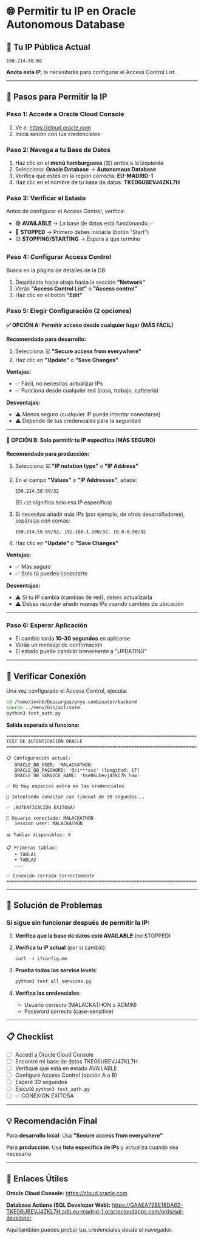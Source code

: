 # 🌐 Permitir tu IP en Oracle Autonomous Database

## 📍 Tu IP Pública Actual

```
150.214.58.68
```

**Anota esta IP**, la necesitarás para configurar el Access Control List.

---

## 🔧 Pasos para Permitir la IP

### Paso 1: Accede a Oracle Cloud Console

1. Ve a: https://cloud.oracle.com
2. Inicia sesión con tus credenciales

### Paso 2: Navega a tu Base de Datos

1. Haz clic en el **menú hamburguesa** (☰) arriba a la izquierda
2. Selecciona: **Oracle Database** → **Autonomous Database**
3. Verifica que estés en la región correcta: **EU-MADRID-1**
4. Haz clic en el nombre de tu base de datos: **TKE06UBEVJ4ZKL7H**

### Paso 3: Verificar el Estado

Antes de configurar el Access Control, verifica:

- 🟢 **AVAILABLE** → La base de datos está funcionando ✅
- 🔴 **STOPPED** → Primero debes iniciarla (botón "Start")
- 🟡 **STOPPING/STARTING** → Espera a que termine

### Paso 4: Configurar Access Control

Busca en la página de detalles de la DB:

1. Desplázate hacia abajo hasta la sección **"Network"**
2. Verás **"Access Control List"** o **"Access control"**
3. Haz clic en el botón **"Edit"**

### Paso 5: Elegir Configuración (2 opciones)

#### ✅ OPCIÓN A: Permitir acceso desde cualquier lugar (MÁS FÁCIL)

**Recomendado para desarrollo:**

1. Selecciona: ☑️ **"Secure access from everywhere"**
2. Haz clic en **"Update"** o **"Save Changes"**

**Ventajas:**
- ✅ Fácil, no necesitas actualizar IPs
- ✅ Funciona desde cualquier red (casa, trabajo, cafetería)

**Desventajas:**
- ⚠️ Menos seguro (cualquier IP puede intentar conectarse)
- ⚠️ Depende de tus credenciales para la seguridad

---

#### 🔐 OPCIÓN B: Solo permitir tu IP específica (MÁS SEGURO)

**Recomendado para producción:**

1. Selecciona: ☑️ **"IP notation type"** o **"IP Address"**
2. En el campo **"Values"** o **"IP Addresses"**, añade:
   ```
   150.214.58.68/32
   ```
   (El `/32` significa solo esa IP específica)

3. Si necesitas añadir más IPs (por ejemplo, de otros desarrolladores), sepáralas con comas:
   ```
   150.214.58.68/32, 192.168.1.100/32, 10.0.0.50/32
   ```

4. Haz clic en **"Update"** o **"Save Changes"**

**Ventajas:**
- ✅ Más seguro
- ✅ Solo tú puedes conectarte

**Desventajas:**
- ⚠️ Si tu IP cambia (cambias de red), debes actualizarla
- ⚠️ Debes recordar añadir nuevas IPs cuando cambies de ubicación

---

### Paso 6: Esperar Aplicación

- El cambio tarda **10-30 segundos** en aplicarse
- Verás un mensaje de confirmación
- El estado puede cambiar brevemente a "UPDATING"

---

## 🧪 Verificar Conexión

Una vez configurado el Access Control, ejecuta:

```bash
cd /home/iv4nb/Descargas/enye-combinator/backend
source ../venv/bin/activate
python3 test_auth.py
```

**Salida esperada si funciona:**

```
======================================================================
TEST DE AUTENTICACIÓN ORACLE
======================================================================

📋 Configuración actual:
   ORACLE_DB_USER: 'MALACKATHON'
   ORACLE_DB_PASSWORD: 'Oci***sss' (longitud: 17)
   ORACLE_DB_SERVICE_NAME: 'tke06ubevj4zkl7h_low'

✅ No hay espacios extra en las credenciales

🔌 Intentando conectar con timeout de 30 segundos...

✅ ¡AUTENTICACIÓN EXITOSA!

👤 Usuario conectado: MALACKATHON
   Session user: MALACKATHON

📊 Tablas disponibles: X

📋 Primeras tablas:
   • TABLA1
   • TABLA2
   ...

✅ Conexión cerrada correctamente
======================================================================
```

---

## 🚨 Solución de Problemas

### Si sigue sin funcionar después de permitir la IP:

1. **Verifica que la base de datos esté AVAILABLE** (no STOPPED)

2. **Verifica tu IP actual** (por si cambió):
   ```bash
   curl -4 ifconfig.me
   ```

3. **Prueba todos los service levels**:
   ```bash
   python3 test_all_services.py
   ```

4. **Verifica las credenciales**:
   - Usuario correcto (MALACKATHON o ADMIN)
   - Password correcto (case-sensitive)

---

## 📋 Checklist

- [ ] Accedí a Oracle Cloud Console
- [ ] Encontré mi base de datos TKE06UBEVJ4ZKL7H
- [ ] Verifiqué que está en estado AVAILABLE
- [ ] Configuré Access Control (opción A o B)
- [ ] Esperé 30 segundos
- [ ] Ejecuté `python3 test_auth.py`
- [ ] ✅ CONEXIÓN EXITOSA

---

## 💡 Recomendación Final

Para **desarrollo local**: Usa **"Secure access from everywhere"**

Para **producción**: Usa **lista específica de IPs** y actualiza cuando sea necesario

---

## 🔗 Enlaces Útiles

**Oracle Cloud Console:**
https://cloud.oracle.com

**Database Actions (SQL Developer Web):**
https://GAAEA72BE18DA62-TKE06UBEVJ4ZKL7H.adb.eu-madrid-1.oraclecloudapps.com/ords/sql-developer

Aquí también puedes probar tus credenciales desde el navegador.


